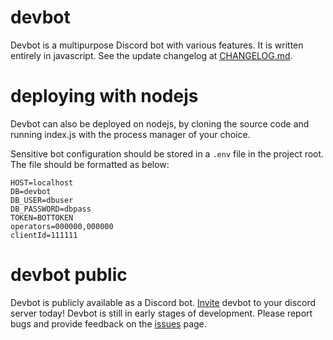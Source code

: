 # devbot 
Devbot is a multipurpose Discord bot with various features. It is written entirely in javascript. See the update changelog at [CHANGELOG.md](https://github.com/alacriware/devbot/blob/canary/CHANGELOG.md).

# deploying with nodejs
Devbot can also be deployed on nodejs, by cloning the source code and running index.js with the process manager of your choice. 

Sensitive bot configuration should be stored in a `.env` file in the project root. The file should be formatted as below:
```
HOST=localhost
DB=devbot
DB_USER=dbuser
DB_PASSWORD=dbpass
TOKEN=BOTTOKEN
operators=000000,000000
clientId=111111
```

# devbot public
Devbot is publicly available as a Discord bot. [Invite](https://discord.com/api/oauth2/authorize?client_id=732280990323441704&permissions=8&scope=bot) devbot to your discord server today!
Devbot is still in early stages of development. Please report bugs and provide feedback on the [issues](https://github.com/windingtheropes/devbot/issues) page.
